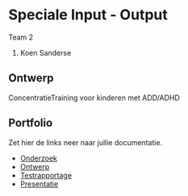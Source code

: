 # Speciale Input - Output
Team 2
1. Koen Sanderse


## Ontwerp
ConcentratieTraining voor kinderen met ADD/ADHD

## Portfolio
Zet hier de links neer naar jullie documentatie.

* [Onderzoek](https://docs.google.com/document/d/1ejvE5fU9pTGTJxef6B9A7nHFR8HJTO9HdM292ULGLHI/edit)
* [Ontwerp]()
* [Testrapportage]()
* [Presentatie](https://docs.google.com/presentation/d/1HsFpMFQUDOmGNi7cDW7dLdvjBdlc3bttly2gyVHI_pU/edit#slide=id.p1)
